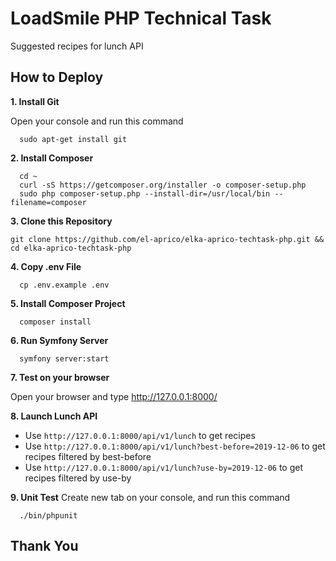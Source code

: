 # LoadSmile PHP Technical Task
Suggested recipes for lunch API

## How to Deploy
__1. Install Git__

Open your console and run this command
```console
  sudo apt-get install git
```

__2. Install Composer__
```console
  cd ~
  curl -sS https://getcomposer.org/installer -o composer-setup.php
  sudo php composer-setup.php --install-dir=/usr/local/bin --filename=composer
```

__3. Clone this Repository__
```console
git clone https://github.com/el-aprico/elka-aprico-techtask-php.git && cd elka-aprico-techtask-php
```
__4. Copy .env File__
```console
  cp .env.example .env
```

__5. Install Composer Project__
```console
  composer install
```

__6. Run Symfony Server__
```console
  symfony server:start
```

__7. Test on your browser__

Open your browser and type http://127.0.0.1:8000/

__8. Launch Lunch API__
- Use `http://127.0.0.1:8000/api/v1/lunch` to get recipes
- Use `http://127.0.0.1:8000/api/v1/lunch?best-before=2019-12-06` to get recipes filtered by best-before
- Use `http://127.0.0.1:8000/api/v1/lunch?use-by=2019-12-06` to get recipes filtered by use-by

__9. Unit Test__
Create new tab on your console, and run this command
```console
  ./bin/phpunit
```

## Thank You
